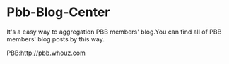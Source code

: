 Pbb-Blog-Center
===============

It's a easy way to aggregation PBB members' blog.You can find all of PBB members' blog posts by this way.

PBB:http://pbb.whouz.com
